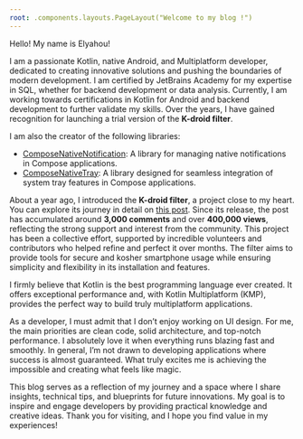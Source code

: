 ```yaml
---
root: .components.layouts.PageLayout("Welcome to my blog !")
---
```


Hello! My name is Elyahou!

I am a passionate Kotlin, native Android, and Multiplatform developer, dedicated to creating innovative solutions and pushing the boundaries of modern development. I am certified by JetBrains Academy for my expertise in SQL, whether for backend development or data analysis. Currently, I am working towards certifications in Kotlin for Android and backend development to further validate my skills. Over the years, I have gained recognition for launching a trial version of the **K-droid filter**.

I am also the creator of the following libraries:

- [ComposeNativeNotification](https://github.com/kdroidFilter/ComposeNativeNotification): A library for managing native notifications in Compose applications.
- [ComposeNativeTray](https://github.com/kdroidFilter/ComposeNativeTray): A library designed for seamless integration of system tray features in Compose applications.

About a year ago, I introduced the **K-droid filter**, a project close to my heart. You can explore its journey in detail on [this post](https://mitmachim.top/topic/63309/). Since its release, the post has accumulated around **3,000 comments** and over **400,000 views**, reflecting the strong support and interest from the community. This project has been a collective effort, supported by incredible volunteers and contributors who helped refine and perfect it over months. The filter aims to provide tools for secure and kosher smartphone usage while ensuring simplicity and flexibility in its installation and features.

I firmly believe that Kotlin is the best programming language ever created. It offers exceptional performance and, with Kotlin Multiplatform (KMP), provides the perfect way to build truly multiplatform applications.

As a developer, I must admit that I don’t enjoy working on UI design. For me, the main priorities are clean code, solid architecture, and top-notch performance. I absolutely love it when everything runs blazing fast and smoothly. In general, I’m not drawn to developing applications where success is almost guaranteed. What truly excites me is achieving the impossible and creating what feels like magic.

This blog serves as a reflection of my journey and a space where I share insights, technical tips, and blueprints for future innovations. My goal is to inspire and engage developers by providing practical knowledge and creative ideas. Thank you for visiting, and I hope you find value in my experiences!

